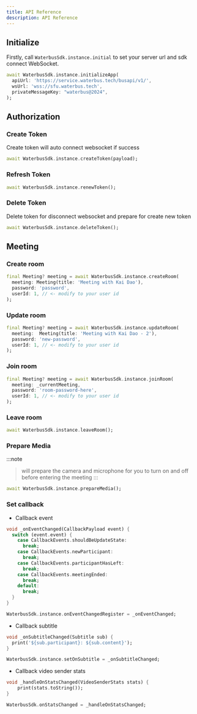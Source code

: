 ```yaml
---
title: API Reference
description: API Reference
---
```


## Initialize

Firstly, call `WaterbusSdk.instance.initial` to set your server url and sdk connect WebSocket.

```dart
await WaterbusSdk.instance.initializeApp(
  apiUrl: 'https://service.waterbus.tech/busapi/v1/',
  wsUrl: 'wss://sfu.waterbus.tech',
  privateMessageKey: "waterbus@2024",
);
```

## Authorization

### Create Token

Create token will auto connect websocket if success

```dart
await WaterbusSdk.instance.createToken(payload);
```

### Refresh Token

```dart
await WaterbusSdk.instance.renewToken();
```

### Delete Token

Delete token for disconnect websocket and prepare for create new token

```dart
await WaterbusSdk.instance.deleteToken();
```

## Meeting

### Create room

```dart
final Meeting? meeting = await WaterbusSdk.instance.createRoom(
  meeting: Meeting(title: 'Meeting with Kai Dao'),
  password: 'password',
  userId: 1, // <- modify to your user id
);
```

### Update room

```dart
final Meeting? meeting = await WaterbusSdk.instance.updateRoom(
  meeting:  Meeting(title: 'Meeting with Kai Dao - 2'),
  password: 'new-password',
  userId: 1, // <- modify to your user id
);
```

### Join room

```dart
final Meeting? meeting = await WaterbusSdk.instance.joinRoom(
  meeting: _currentMeeting,
  password: 'room-password-here',
  userId: 1, // <- modify to your user id
);
```

### Leave room

```dart
await WaterbusSdk.instance.leaveRoom();
```

### Prepare Media
:::note
> will prepare the camera and microphone for you to turn on and off before entering the meeting
:::

```dart
await WaterbusSdk.instance.prepareMedia();
```

### Set callback

- Callback event

```dart
void _onEventChanged(CallbackPayload event) {
  switch (event.event) {
    case CallbackEvents.shouldBeUpdateState:
      break;
    case CallbackEvents.newParticipant:
      break;
    case CallbackEvents.participantHasLeft:
      break;
    case CallbackEvents.meetingEnded:
      break;
    default:
      break;
  }
}

WaterbusSdk.instance.onEventChangedRegister = _onEventChanged;
```

- Callback subtitle

```dart
void _onSubtitleChanged(Subtitle sub) {
  print('${sub.participant}: ${sub.content}');
}

WaterbusSdk.instance.setOnSubtitle = _onSubtitleChanged;
```

- Callback video sender stats

```dart
void _handleOnStatsChanged(VideoSenderStats stats) {
    print(stats.toString());
}

WaterbusSdk.onStatsChanged = _handleOnStatsChanged;
```